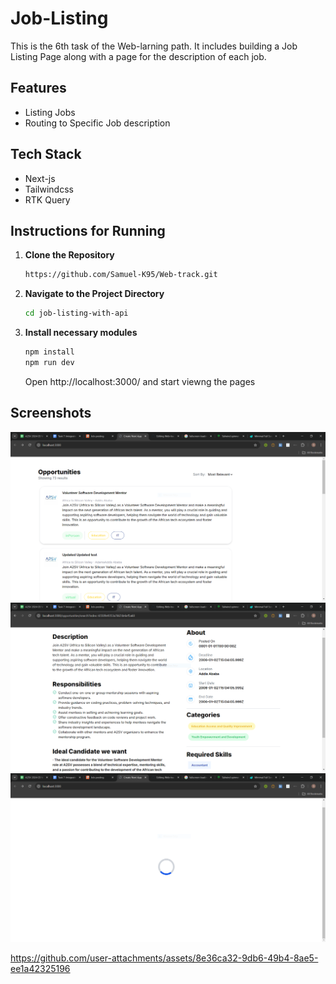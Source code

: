 # Job-Listing

This is the 6th task of the Web-larning path. It includes building a Job Listing Page along with a page for the description of each job.

## Features

- Listing Jobs
- Routing to Specific Job description

## Tech Stack

- Next-js
- Tailwindcss
- RTK Query

## Instructions for Running

1. **Clone the Repository**

   ```bash
   https://github.com/Samuel-K95/Web-track.git
   ```

2. **Navigate to the Project Directory**

   ```bash
   cd job-listing-with-api
   ```

3. **Install necessary modules**

   ```bash
   npm install
   npm run dev
   ```

   Open http://localhost:3000/ and start viewng the pages

## Screenshots

![First](images/first.PNG)
![Second](images/second.PNG)
![third](images/third.PNG)


https://github.com/user-attachments/assets/8e36ca32-9db6-49b4-8ae5-ee1a42325196

